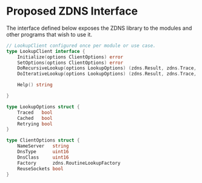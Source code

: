 # Proposed ZDNS Interface 

The interface defined below exposes the ZDNS library to the modules and other programs that wish to use it.

```go
// LookupClient configured once per module or use case.
type LookupClient interface {
	Initialize(options ClientOptions) error
    SetOptions(options ClientOptions) error
	DoRecursiveLookup(options LookupOptions) (zdns.Result, zdns.Trace, zdns.Status, error)
	DoIterativeLookup(options LookupOptions) (zdns.Result, zdns.Trace, zdns.Status, error)

    Help() string

}

type LookupOptions struct {
    Traced   bool
    Cached   bool
    Retrying bool
}

type ClientOptions struct {
	NameServer   string
	DnsType      uint16
	DnsClass     uint16
	Factory      zdns.RoutineLookupFactory
    ReuseSockets bool
}
```